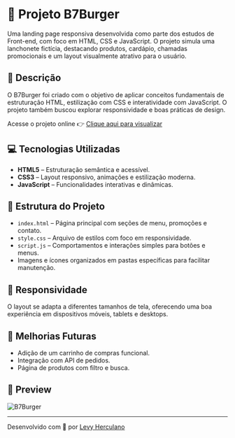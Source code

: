 # 🍔 Projeto B7Burger

Uma landing page responsiva desenvolvida como parte dos estudos de Front-end, com foco em HTML, CSS e JavaScript. O projeto simula uma lanchonete fictícia, destacando produtos, cardápio, chamadas promocionais e um layout visualmente atrativo para o usuário.

## 📌 Descrição

O B7Burger foi criado com o objetivo de aplicar conceitos fundamentais de estruturação HTML, estilização com CSS e interatividade com JavaScript. O projeto também buscou explorar responsividade e boas práticas de design.

Acesse o projeto online 👉 [Clique aqui para visualizar](https://levyherc.github.io/Estudos/Projetos/Projeto-B7Burger/index.html)

## 💻 Tecnologias Utilizadas

- **HTML5** – Estruturação semântica e acessível.
- **CSS3** – Layout responsivo, animações e estilização moderna.
- **JavaScript** – Funcionalidades interativas e dinâmicas.
  
## 🧱 Estrutura do Projeto

- `index.html` – Página principal com seções de menu, promoções e contato.
- `style.css` – Arquivo de estilos com foco em responsividade.
- `script.js` – Comportamentos e interações simples para botões e menus.
- Imagens e ícones organizados em pastas específicas para facilitar manutenção.

## 📱 Responsividade

O layout se adapta a diferentes tamanhos de tela, oferecendo uma boa experiência em dispositivos móveis, tablets e desktops.

## 🔧 Melhorias Futuras

- Adição de um carrinho de compras funcional.
- Integração com API de pedidos.
- Página de produtos com filtro e busca.

## 📸 Preview

![B7Burger](https://github.com/user-attachments/assets/preview-b7burger.jpg) <!-- substitua por uma imagem se quiser -->

---

Desenvolvido com 💙 por [Levy Herculano](https://github.com/Levyherc)
